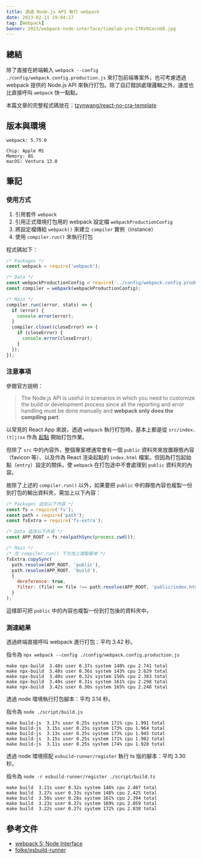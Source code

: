 ```yaml
---
title: 透過 Node.js API 執行 webpack
date: 2023-02-11 19:04:17
tag: [Webpack]
banner: 2023/webpack-node-interface/timelab-pro-CfKV0CecnU8.jpg
---
```


## 總結

除了直接在終端輸入 `webpack --config ./config/webpack.config.production.js` 來打包前端專案外，也可考慮透過 webpack 提供的 Node.js API 來執行打包。除了自訂錯誤處理邏輯之外，速度也比直接呼叫 `webpack` 快一點點。

本篇文章的完整程式碼放在：[tzynwang/react-no-cra-template](https://github.com/tzynwang/react-no-cra-template)

## 版本與環境

```plaintext
webpack: 5.75.0
```

```plaintext
Chip: Apple M1
Memory: 8G
macOS: Ventura 13.0
```

## 筆記

### 使用方式

1. 引用套件 `webpack`
2. 引用正式環境打包用的 webpack 設定檔 `webpackProductionConfig`
3. 將設定檔傳給 `webpack()` 來建立 `compiler` 實例（instance）
4. 使用 `compiler.run()` 來執行打包

程式碼如下：

```js
/* Packages */
const webpack = require('webpack');

/* Data */
const webpackProductionConfig = require('../config/webpack.config.production');
const compiler = webpack(webpackProductionConfig);

/* Main */
compiler.run((error, stats) => {
  if (error) {
    console.error(error);
  }
  compiler.close((closeError) => {
    if (closeError) {
      console.error(closeError);
    }
  });
});
```

### 注意事項

參閱官方說明：

> The Node.js API is useful in scenarios in which you need to customize the build or development process since all the reporting and error handling must be done manually and **webpack only does the compiling part**.

以常見的 React App 來說，透過 `webpack` 執行打包時，基本上都是從 `src/index.(t|j)sx` 作為 [起點](https://webpack.js.org/configuration/entry-context/#entry) 開始打包作業。

但除了 `src` 中的內容外，整個專案裡通常會有一個 `public` 資料夾來放置靜態內容（favicon 等）、以及作為 React 渲染起點的 `index.html` 檔案。但因為打包起始點（`entry`）設定的關係，使 `webpack` 在打包途中不會處理到 `public` 資料夾的內容。

故除了上述的 `compiler.run()` 以外，如果要把 `public` 中的靜態內容也複製一份到打包的輸出資料夾，需加上以下內容：

```js
/* Packages 追加以下內容 */
const fs = require('fs');
const path = require('path');
const fsExtra = require('fs-extra');

/* Data 追加以下內容 */
const APP_ROOT = fs.realpathSync(process.cwd());

/* Main */
/* 在 compiler.run() 下方加上複製腳本 */
fsExtra.copySync(
  path.resolve(APP_ROOT, 'public'),
  path.resolve(APP_ROOT, 'build'),
  {
    dereference: true,
    filter: (file) => file !== path.resolve(APP_ROOT, 'public/index.html'),
  }
);
```

這樣即可把 `public` 中的內容也複製一份到打包後的資料夾中。

### 測速結果

透過終端直接呼叫 webpack 進行打包：平均 3.42 秒。

指令為 `npx webpack --config ./config/webpack.config.production.js`

```plaintext
make npx-build  3.48s user 0.37s system 140% cpu 2.741 total
make npx-build  3.40s user 0.36s system 143% cpu 2.629 total
make npx-build  3.40s user 0.32s system 156% cpu 2.383 total
make npx-build  3.40s user 0.31s system 161% cpu 2.298 total
make npx-build  3.42s user 0.30s system 165% cpu 2.248 total
```

透過 node 環境執行打包腳本：平均 3.14 秒。

指令為 `node ./script/build.js`

```plaintext
make build-js  3.17s user 0.25s system 171% cpu 1.991 total
make build-js  3.15s user 0.25s system 173% cpu 1.964 total
make build-js  3.13s user 0.25s system 173% cpu 1.945 total
make build-js  3.15s user 0.25s system 171% cpu 1.982 total
make build-js  3.11s user 0.25s system 174% cpu 1.928 total
```

透過 node 環境搭配 `esbuild-runner/register` 執行 ts 版的腳本：平均 3.30 秒。

指令為 `node -r esbuild-runner/register ./script/build.ts`

```plaintext
make build  3.21s user 0.32s system 146% cpu 2.407 total
make build  3.27s user 0.33s system 148% cpu 2.425 total
make build  3.58s user 0.28s system 161% cpu 2.394 total
make build  3.23s user 0.27s system 169% cpu 2.059 total
make build  3.22s user 0.27s system 172% cpu 2.030 total
```

## 參考文件

- [webpack 5: Node Interface](https://webpack.js.org/api/node/)
- [folke/esbuild-runner](https://github.com/folke/esbuild-runner#zap-esbuild-runner-esr)
